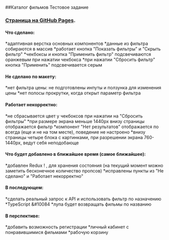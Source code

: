 ##Каталог фильмов
Тестовое задание

### [Страница на GitHub Pages](https://skovi.github.io/movie-catalog/).

#### Что сделано:
*адаптивная верстка основных компонентов
*данные из фильтра собираются в массив
*работает кнопка "Показать фильтры" и "Скрыть фильтр"
*чекбоксы и кнопка "Применить фильтр" подсвечиваются оранжевым при нажатии чекбокса
*при нажатии "Сбросить фильтр" кнопка "Применить" подсвечивается серым

#### Не сделано по макету:
*нет фильтра цены: не подготовлены инпуты и ползунка для изменения цены
*нет полосы прокрутки, когда открыт параметр фильтра

#### Работает некорректно:
*не сбрасывается цвет у чекбоксов при нажатии на "Сбросить фильтры"
*при размере экрана меньше 1440px внизу страницы отображается фильтр
*компонент "Нет результатов" отображается по всегда (еще и не на том месте), поведение не настроено
*внизу страницы четыре блока с картинками, при разрешении экрана 760-1440px, ведут себя неподобающе

#### Что будет добавлено в ближайшее время (самое ближайшее):
*добавлен Redux	&#33; , для хранения состояния (на текущий момент можно заметить бесконечное количество пропсов)
*исправлены пункты из "Не сделано" и "Работает некорректно"

#### В последующем:
*сделать реальный запрос к API и использовать фильтр по назначению
*TypeScript &#10084
*лупа будет возвращать фильмы по названию

#### В перспективе:
*добавить возможность регистрации
*личный кабинет с понравившимися фильмами
*рабочую корзину

